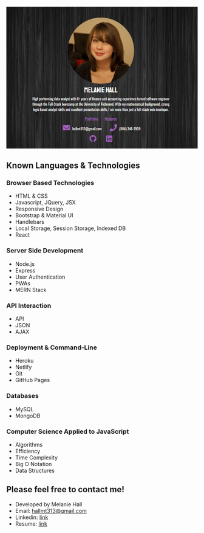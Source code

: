 
[![Melanie's GitHub Banner](./assets/Home-Page.PNG)](https://melaniehall-portfolio.netlify.app/)


## Known Languages & Technologies

### Browser Based Technologies

- HTML & CSS
- Javascript, JQuery, JSX
- Responsive Design
- Bootstrap & Material UI
- Handlebars
- Local Storage, Session Storage, Indexed DB
- React

### Server Side Development

- Node.js
- Express
- User Authentication
- PWAs
- MERN Stack

### API Interaction

- API
- JSON
- AJAX

### Deployment & Command-Line 

- Heroku
- Netlify
- Git
- GitHub Pages

### Databases

- MySQL
- MongoDB

### Computer Science Applied to JavaScript

- Algorithms
- Efficiency
- Time Complexity
- Big O Notation
- Data Structures

## Please feel free to contact me!

- Developed by Melanie Hall
- Email: hallmt313@gmail.com
- Linkedin: [link](https://www.linkedin.com/in/hallmelanie)
- Resume: [link](assets/MelanieHallResume.pdf)
